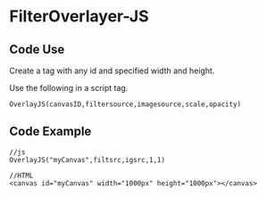 # FilterOverlayer-JS

## Code Use
Create a <canvas> tag with any id and specified width and height.

Use the following in a script tag.
```
OverlayJS(canvasID,filtersource,imagesource,scale,opacity)
```

## Code Example
```
//js
OverlayJS("myCanvas",filtsrc,igsrc,1,1)

//HTML
<canvas id="myCanvas" width="1000px" height="1000px"></canvas>
```
